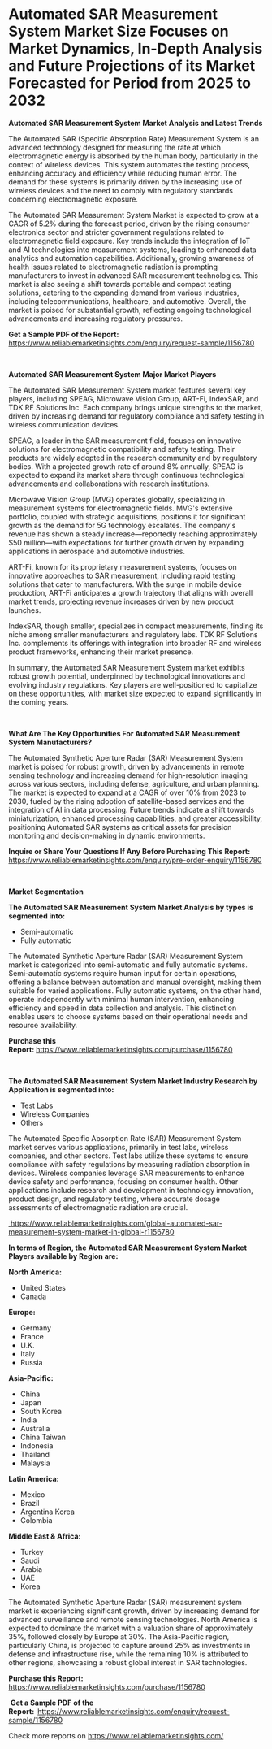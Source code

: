 <p><h1>Automated SAR Measurement System Market Size Focuses on Market Dynamics, In-Depth Analysis and Future Projections of its Market Forecasted for Period from 2025 to 2032</h1></p><p><strong>Automated SAR Measurement System Market Analysis and Latest Trends</strong></p>
<p><p>The Automated SAR (Specific Absorption Rate) Measurement System is an advanced technology designed for measuring the rate at which electromagnetic energy is absorbed by the human body, particularly in the context of wireless devices. This system automates the testing process, enhancing accuracy and efficiency while reducing human error. The demand for these systems is primarily driven by the increasing use of wireless devices and the need to comply with regulatory standards concerning electromagnetic exposure.</p><p>The Automated SAR Measurement System Market is expected to grow at a CAGR of 5.2% during the forecast period, driven by the rising consumer electronics sector and stricter government regulations related to electromagnetic field exposure. Key trends include the integration of IoT and AI technologies into measurement systems, leading to enhanced data analytics and automation capabilities. Additionally, growing awareness of health issues related to electromagnetic radiation is prompting manufacturers to invest in advanced SAR measurement technologies. This market is also seeing a shift towards portable and compact testing solutions, catering to the expanding demand from various industries, including telecommunications, healthcare, and automotive. Overall, the market is poised for substantial growth, reflecting ongoing technological advancements and increasing regulatory pressures.</p></p>
<p><strong>Get a Sample PDF of the Report:&nbsp;</strong> <a href="https://www.reliablemarketinsights.com/enquiry/request-sample/1156780?utm_campaign=3196&utm_medium=2&utm_source=Github&utm_content=ia&utm_term=21032025&utm_id=automated-sar-measurement-system">https://www.reliablemarketinsights.com/enquiry/request-sample/1156780</a></p>
<p>&nbsp;</p>
<p><strong>Automated SAR Measurement System Major Market Players</strong></p>
<p><p>The Automated SAR Measurement System market features several key players, including SPEAG, Microwave Vision Group, ART-Fi, IndexSAR, and TDK RF Solutions Inc. Each company brings unique strengths to the market, driven by increasing demand for regulatory compliance and safety testing in wireless communication devices.</p><p>SPEAG, a leader in the SAR measurement field, focuses on innovative solutions for electromagnetic compatibility and safety testing. Their products are widely adopted in the research community and by regulatory bodies. With a projected growth rate of around 8% annually, SPEAG is expected to expand its market share through continuous technological advancements and collaborations with research institutions.</p><p>Microwave Vision Group (MVG) operates globally, specializing in measurement systems for electromagnetic fields. MVG's extensive portfolio, coupled with strategic acquisitions, positions it for significant growth as the demand for 5G technology escalates. The company's revenue has shown a steady increase—reportedly reaching approximately $50 million—with expectations for further growth driven by expanding applications in aerospace and automotive industries.</p><p>ART-Fi, known for its proprietary measurement systems, focuses on innovative approaches to SAR measurement, including rapid testing solutions that cater to manufacturers. With the surge in mobile device production, ART-Fi anticipates a growth trajectory that aligns with overall market trends, projecting revenue increases driven by new product launches.</p><p>IndexSAR, though smaller, specializes in compact measurements, finding its niche among smaller manufacturers and regulatory labs. TDK RF Solutions Inc. complements its offerings with integration into broader RF and wireless product frameworks, enhancing their market presence.</p><p>In summary, the Automated SAR Measurement System market exhibits robust growth potential, underpinned by technological innovations and evolving industry regulations. Key players are well-positioned to capitalize on these opportunities, with market size expected to expand significantly in the coming years.</p></p>
<p>&nbsp;</p>
<p><strong>What Are The Key Opportunities For Automated SAR Measurement System Manufacturers?</strong></p>
<p><p>The Automated Synthetic Aperture Radar (SAR) Measurement System market is poised for robust growth, driven by advancements in remote sensing technology and increasing demand for high-resolution imaging across various sectors, including defense, agriculture, and urban planning. The market is expected to expand at a CAGR of over 10% from 2023 to 2030, fueled by the rising adoption of satellite-based services and the integration of AI in data processing. Future trends indicate a shift towards miniaturization, enhanced processing capabilities, and greater accessibility, positioning Automated SAR systems as critical assets for precision monitoring and decision-making in dynamic environments.</p></p>
<p><strong>Inquire or Share Your Questions If Any Before Purchasing This Report:</strong> <a href="https://www.reliablemarketinsights.com/enquiry/pre-order-enquiry/1156780?utm_campaign=3196&utm_medium=2&utm_source=Github&utm_content=ia&utm_term=21032025&utm_id=automated-sar-measurement-system">https://www.reliablemarketinsights.com/enquiry/pre-order-enquiry/1156780</a></p>
<p>&nbsp;</p>
<p><strong>Market Segmentation</strong></p>
<p><strong>The Automated SAR Measurement System Market Analysis by types is segmented into:</strong></p>
<p><ul><li>Semi-automatic</li><li>Fully automatic</li></ul></p>
<p><p>The Automated Synthetic Aperture Radar (SAR) Measurement System market is categorized into semi-automatic and fully automatic systems. Semi-automatic systems require human input for certain operations, offering a balance between automation and manual oversight, making them suitable for varied applications. Fully automatic systems, on the other hand, operate independently with minimal human intervention, enhancing efficiency and speed in data collection and analysis. This distinction enables users to choose systems based on their operational needs and resource availability.</p></p>
<p><strong>Purchase this Report:&nbsp;</strong><a href="https://www.reliablemarketinsights.com/purchase/1156780?utm_campaign=3196&utm_medium=2&utm_source=Github&utm_content=ia&utm_term=21032025&utm_id=automated-sar-measurement-system">https://www.reliablemarketinsights.com/purchase/1156780</a></p>
<p>&nbsp;</p>
<p><strong>The Automated SAR Measurement System Market Industry Research by Application is segmented into:</strong></p>
<p><ul><li>Test Labs</li><li>Wireless Companies</li><li>Others</li></ul></p>
<p><p>The Automated Specific Absorption Rate (SAR) Measurement System market serves various applications, primarily in test labs, wireless companies, and other sectors. Test labs utilize these systems to ensure compliance with safety regulations by measuring radiation absorption in devices. Wireless companies leverage SAR measurements to enhance device safety and performance, focusing on consumer health. Other applications include research and development in technology innovation, product design, and regulatory testing, where accurate dosage assessments of electromagnetic radiation are crucial.</p></p>
<p><a href="https://www.reliablemarketinsights.com/global-automated-sar-measurement-system-market-in-global-r1156780?utm_campaign=3196&utm_medium=2&utm_source=Github&utm_content=ia&utm_term=21032025&utm_id=automated-sar-measurement-system">&nbsp;https://www.reliablemarketinsights.com/global-automated-sar-measurement-system-market-in-global-r1156780</a></p>
<p><strong>In terms of Region, the Automated SAR Measurement System Market Players available by Region are:</strong></p>
<p>
    <p> <strong> North America: </strong>
        <ul>
            <li>United States</li>
            <li>Canada</li>
        </ul>
        </p> 
    <p> <strong> Europe: </strong>
        <ul>
            <li>Germany</li>
            <li>France</li>
            <li>U.K.</li>
            <li>Italy</li>
            <li>Russia</li>
        </ul>
        </p> 
    <p> <strong> Asia-Pacific: </strong>
        <ul>
            <li>China</li>
            <li>Japan</li>
            <li>South Korea</li>
            <li>India</li>
            <li>Australia</li>
            <li>China Taiwan</li>
            <li>Indonesia</li>
            <li>Thailand</li>
            <li>Malaysia</li>
        </ul>
        </p> 
    <p> <strong> Latin America: </strong>
        <ul>
            <li>Mexico</li>
            <li>Brazil</li>
            <li>Argentina Korea</li>
            <li>Colombia</li>
        </ul>
        </p> 
    <p> <strong> Middle East & Africa: </strong>
        <ul>
            <li>Turkey</li>
            <li>Saudi</li>
            <li>Arabia</li>
            <li>UAE</li>
            <li>Korea</li>
        </ul>
    </p>
    </p>
<p><p>The Automated Synthetic Aperture Radar (SAR) measurement system market is experiencing significant growth, driven by increasing demand for advanced surveillance and remote sensing technologies. North America is expected to dominate the market with a valuation share of approximately 35%, followed closely by Europe at 30%. The Asia-Pacific region, particularly China, is projected to capture around 25% as investments in defense and infrastructure rise, while the remaining 10% is attributed to other regions, showcasing a robust global interest in SAR technologies.</p></p>
<p><strong>Purchase this Report: </strong><a href="https://www.reliablemarketinsights.com/purchase/1156780?utm_campaign=3196&utm_medium=2&utm_source=Github&utm_content=ia&utm_term=21032025&utm_id=automated-sar-measurement-system">https://www.reliablemarketinsights.com/purchase/1156780</a></p>
<p>&nbsp;<strong>Get a Sample PDF of the Report:&nbsp;&nbsp;</strong><a href="https://www.reliablemarketinsights.com/enquiry/request-sample/1156780?utm_campaign=3196&utm_medium=2&utm_source=Github&utm_content=ia&utm_term=21032025&utm_id=automated-sar-measurement-system">https://www.reliablemarketinsights.com/enquiry/request-sample/1156780</a></p>
<p><strong></strong></p>
<p>Check more reports on <a href="https://www.reliablemarketinsights.com/?utm_campaign=3196&utm_medium=2&utm_source=Github&utm_content=ia&utm_term=21032025&utm_id=automated-sar-measurement-system">https://www.reliablemarketinsights.com/</a></p>